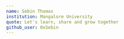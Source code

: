 ```yaml
---
name: Sebin Thomas
institution: Mangalore University
quote: Let's learn, share and grow together
github_user: 0xSebin
---
```

